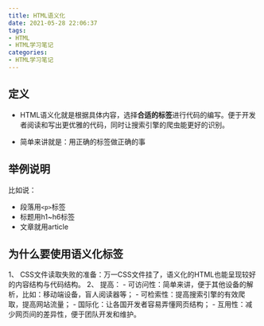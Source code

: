 ```yaml
---
title: HTML语义化
date: 2021-05-28 22:06:37
tags:
- HTML
- HTML学习笔记
categories:
- HTML学习笔记
---
```


## 定义

- HTML语义化就是根据具体内容，选择**合适的标签**进行代码的编写。便于开发者阅读和写出更优雅的代码，同时让搜索引擎的爬虫能更好的识别。

- 简单来讲就是：用正确的标签做正确的事

## 举例说明

比如说：
- 段落用```<p>```标签
- 标题用h1~h6标签
- 文章就用article

## 为什么要使用语义化标签

1、 CSS文件读取失败的准备：万一CSS文件挂了，语义化的HTML也能呈现较好的内容结构与代码结构。
2、 提高：
    - 可访问性：简单来讲，便于其他设备的解析，比如：移动端设备，盲人阅读器等；
    - 可检索性：提高搜索引擎的有效爬取，提高网站流量；
    - 国际化：让各国开发者容易弄懂网页结构；
    - 互用性：减少网页间的差异性，便于团队开发和维护。
